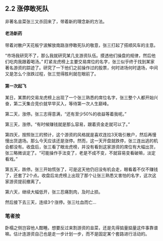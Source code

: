 ## 2.2 涨停敢死队
非著名韭菜张三又杀回来了，带着新的理念新的方法。

#### 老汤新药
带着对散户天花板宁波解放南路涨停敢死队的敬意，张三打起了搭顺风车的主意。

“市场我研究不了，那么我就研究某几支游资队伍。摸透他们操盘的规律，然后他们吃肉我跟着喝汤。” 盯紧龙虎榜上主要交易席位的名字，张三似乎终于找到某家著名游资的踪迹了。研究了一下他们之前操作过的股票，何时进场何时退场，中间又是怎么个涨跌过程，张三觉得胜利就在眼前了。

#### 第一次起飞
某日，某票的交易龙虎榜上出现了一个张三熟悉的席位名字，张三整个人都开始兴奋，第二天集合竞价就早早买入，等待第一次人生巅峰。

第二天，涨停。张三志得意满，“还有至少50%的收益等着我呢。”

第三天，涨停。“有时候赚钱就是那么容易，跟着资金走就可以了。”

第四天，按照张三的预计，这个游资的风格就是喜欢连拉3天吸引散户，然后再慢慢出货退场。那么今天应该还是涨停。然而，这一天开盘就跌停，张三连出逃的机会都没有。收盘后，张三看了眼龙虎榜，并没有看到这家游资的席位有大幅出货，张三略微谈定了。“可能操作手法变了，老是不成不变，不就容易变看破嘛，淡定看戏。”

第五天，跌停。张三开始慌张了，可是这天他仍旧没有机会走，眼看着不仅不赚钱了，还套了2个点。收盘后龙虎榜上出现了那个让张三熟悉又害怕的名字，这次这家游资提前撤离了。

第六天，继续大幅低开，张三忍痛割肉，及时止损。

然后接下去三天，连续3个涨停。张三吐血而亡...

### 笔者按
卧榻之侧岂容他人酣睡。想要反过来割游资的韭菜，还是先得掂量掂量这件事靠谱嘛。估计连游资自己也是走一步计划一步，而不是固定某个套路进行活动的。
